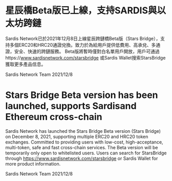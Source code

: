 # 星辰橋Beta版已上線，支持SARDIS與以太坊跨鏈
Sardis Network已於2021年12月8日上線星辰跨鏈橋Beta版（Stars Bridge），支持多個ERC20和HRC20通證兌換。致力於為給用戶提供低費用、高承兌、多通證，安全、快速的跨鏈服務。
Beta版將暫時僅對白名單用戶開放，用戶可通過https://www.sardisnetwork.com/starsbridge 或Sardis Wallet搜索StarsBridge獲取更多產品信息。

Sardis Network Team
2021/12/8

# Stars Bridge Beta version has been launched, supports Sardisand Ethereum cross-chain
Sardis Network has launched the Stars Bridge Beta version (Stars Bridge) on December 8, 2021, supporting multiple ERC20 and HRC20 token exchanges. Committed to providing users with low-cost, high-acceptance, multi-token, safe and fast cross-chain services.
The Beta version will be temporarily only open to whitelisted users. Users can search for StarsBridge through https://www.sardisnetwork.com/starsbridge or Sardis Wallet for more product information.

Sardis Network Team
2021/12/8
